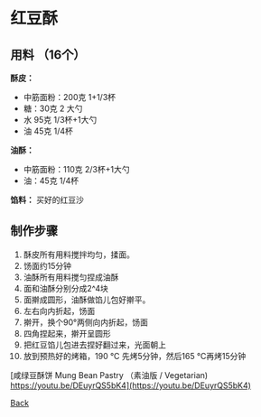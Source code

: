 # 红豆酥

## 用料 （16个）
**酥皮：**
* 中筋面粉：200克   1+1/3杯
* 糖：30克  2 大勺
* 水 95克 1/3杯+1大勺
* 油 45克 1/4杯

**油酥：**
* 中筋面粉：110克  2/3杯+1大勺
* 油：45克 1/4杯

**馅料：** 买好的红豆沙

## 制作步骤
1. 酥皮所有用料搅拌均匀，揉面。
2. 饧面约15分钟
3. 油酥所有用料搅匀捏成油酥
4. 面和油酥分别分成2^4块
5. 面擀成圆形，油酥做馅儿包好擀平。
6. 左右向内折起，饧面
7. 擀开，换个90°两侧向内折起，饧面
8. 四角捏起来，擀开呈圆形
9. 把红豆馅儿包进去捏好翻过来，光面朝上
10. 放到预热好的烤箱，190 °C 先烤5分钟，然后165 °C再烤15分钟


[咸绿豆酥饼 Mung Bean Pastry （素油版 / Vegetarian) https://youtu.be/DEuyrQS5bK4](https://youtu.be/DEuyrQS5bK4)

[Back](../index.md)